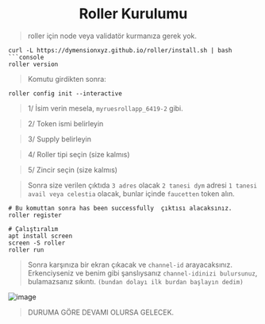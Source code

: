 <h1 align="center"> Roller Kurulumu </h1>

> roller için node veya validatör kurmanıza gerek yok.

```console
curl -L https://dymensionxyz.github.io/roller/install.sh | bash
```console
roller version
```

> Komutu girdikten sonra:

```console
roller config init --interactive
```

> 1/ İsim verin mesela, `myruesrollapp_6419-2` gibi.

> 2/ Token ismi belirleyin

> 3/ Supply belirleyin

> 4/ Roller tipi seçin (size kalmıs)

> 5/ Zincir seçin (size kalmıs)

> Sonra size verilen çıktıda `3 adres` olacak `2 tanesi dym` adresi `1 tanesi avail veya celestia` olacak, bunlar içinde `faucetten` token alın.
```console
# Bu komuttan sonra has been successfully  çıktısı alacaksınız.
roller register
```
```console
# Çalıştıralım
apt install screen
screen -S roller
roller run
```

> Sonra karşınıza bir ekran çıkacak ve `channel-id` arayacaksınız.
> Erkenciyseniz ve benim gibi şanslıysanız `channel-idinizi bulursunuz`, bulamazsanız sıkıntı. `(bundan dolayı ilk burdan başlayın dedim)`

![image](https://github.com/ruesandora/dYmension-rollApp/assets/101149671/b2df6d80-bb1c-407c-ac45-641426acf40c)



> DURUMA GÖRE DEVAMI OLURSA GELECEK.
